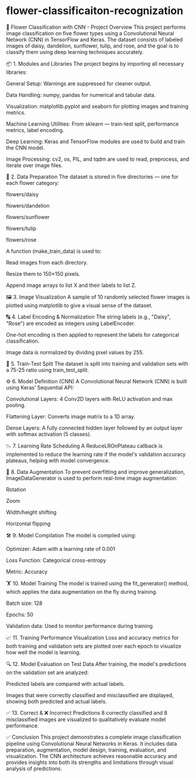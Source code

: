 # flower-classificaiton-recognization

🌸 Flower Classification with CNN - Project Overview
This project performs image classification on five flower types using a Convolutional Neural Network (CNN) in TensorFlow and Keras. The dataset consists of labeled images of daisy, dandelion, sunflower, tulip, and rose, and the goal is to classify them using deep learning techniques accurately.

📦 1. Modules and Libraries
The project begins by importing all necessary libraries:

General Setup: Warnings are suppressed for cleaner output.

Data Handling: numpy, pandas for numerical and tabular data.

Visualization: matplotlib.pyplot and seaborn for plotting images and training metrics.

Machine Learning Utilities: From sklearn — train-test split, performance metrics, label encoding.

Deep Learning: Keras and TensorFlow modules are used to build and train the CNN model.

Image Processing: cv2, os, PIL, and tqdm are used to read, preprocess, and iterate over image files.

🧹 2. Data Preparation
The dataset is stored in five directories — one for each flower category:

flowers/daisy

flowers/dandelion

flowers/sunflower

flowers/tulip

flowers/rose

A function (make_train_data) is used to:

Read images from each directory.

Resize them to 150×150 pixels.

Append image arrays to list X and their labels to list Z.

🖼️ 3. Image Visualization
A sample of 10 randomly selected flower images is plotted using matplotlib to give a visual sense of the dataset.

🔠 4. Label Encoding & Normalization
The string labels (e.g., "Daisy", "Rose") are encoded as integers using LabelEncoder.

One-hot encoding is then applied to represent the labels for categorical classification.

Image data is normalized by dividing pixel values by 255.

🔀 5. Train-Test Split
The dataset is split into training and validation sets with a 75-25 ratio using train_test_split.

⚙️ 6. Model Definition (CNN)
A Convolutional Neural Network (CNN) is built using Keras’ Sequential API:

Convolutional Layers: 4 Conv2D layers with ReLU activation and max pooling.

Flattening Layer: Converts image matrix to a 1D array.

Dense Layers: A fully connected hidden layer followed by an output layer with softmax activation (5 classes).

📉 7. Learning Rate Scheduling
A ReduceLROnPlateau callback is implemented to reduce the learning rate if the model's validation accuracy plateaus, helping with model convergence.

🔄 8. Data Augmentation
To prevent overfitting and improve generalization, ImageDataGenerator is used to perform real-time image augmentation:

Rotation

Zoom

Width/height shifting

Horizontal flipping

🛠️ 9. Model Compilation
The model is compiled using:

Optimizer: Adam with a learning rate of 0.001

Loss Function: Categorical cross-entropy

Metric: Accuracy

🏋️ 10. Model Training
The model is trained using the fit_generator() method, which applies the data augmentation on the fly during training.

Batch size: 128

Epochs: 50

Validation data: Used to monitor performance during training

📈 11. Training Performance Visualization
Loss and accuracy metrics for both training and validation sets are plotted over each epoch to visualize how well the model is learning.

🔍 12. Model Evaluation on Test Data
After training, the model's predictions on the validation set are analyzed:

Predicted labels are compared with actual labels.

Images that were correctly classified and misclassified are displayed, showing both predicted and actual labels.

✅ 13. Correct & ❌ Incorrect Predictions
8 correctly classified and 8 misclassified images are visualized to qualitatively evaluate model performance.

✅ Conclusion
This project demonstrates a complete image classification pipeline using Convolutional Neural Networks in Keras. It includes data preparation, augmentation, model design, training, evaluation, and visualization. The CNN architecture achieves reasonable accuracy and provides insights into both its strengths and limitations through visual analysis of predictions.

